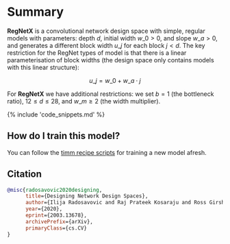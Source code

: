 # Summary

**RegNetX** is a convolutional network design space with simple, regular models with parameters: depth $d$, initial width $w\_{0} > 0$, and slope $w\_{a} > 0$, and generates a different block width $u\_{j}$ for each block $j < d$. The key restriction for the RegNet types of model is that there is a linear parameterisation of block widths (the design space only contains models with this linear structure):

$$ u\_{j} = w\_{0} + w\_{a}\cdot{j} $$

For **RegNetX** we have additional restrictions: we set $b = 1$ (the bottleneck ratio), $12 \leq d \leq 28$, and $w\_{m} \geq 2$ (the width multiplier).

{% include 'code_snippets.md' %}

## How do I train this model?

You can follow the [timm recipe scripts](https://rwightman.github.io/pytorch-image-models/scripts/) for training a new model afresh.

## Citation

```BibTeX
@misc{radosavovic2020designing,
      title={Designing Network Design Spaces}, 
      author={Ilija Radosavovic and Raj Prateek Kosaraju and Ross Girshick and Kaiming He and Piotr Dollár},
      year={2020},
      eprint={2003.13678},
      archivePrefix={arXiv},
      primaryClass={cs.CV}
}
```

<!--
Models:
- Name: regnetx_040
  Metadata:
    FLOPs: 5095167744
    Epochs: 100
    Batch Size: 512
    Training Data:
    - ImageNet
    Training Techniques:
    - SGD with Momentum
    - Weight Decay
    Training Resources: 8x NVIDIA V100 GPUs
    Architecture:
    - 1x1 Convolution
    - Batch Normalization
    - Convolution
    - Dense Connections
    - Global Average Pooling
    - Grouped Convolution
    - ReLU
    File Size: 88844824
    Tasks:
    - Image Classification
    ID: regnetx_040
    Crop Pct: '0.875'
    Momentum: 0.9
    Image Size: '224'
    Weight Decay: 5.0e-05
    Interpolation: bicubic
  Code: https://github.com/rwightman/pytorch-image-models/blob/d8e69206be253892b2956341fea09fdebfaae4e3/timm/models/regnet.py#L373
  In Collection: RegNetX
- Name: regnetx_004
  Metadata:
    FLOPs: 510619136
    Epochs: 100
    Batch Size: 1024
    Training Data:
    - ImageNet
    Training Techniques:
    - SGD with Momentum
    - Weight Decay
    Training Resources: 8x NVIDIA V100 GPUs
    Architecture:
    - 1x1 Convolution
    - Batch Normalization
    - Convolution
    - Dense Connections
    - Global Average Pooling
    - Grouped Convolution
    - ReLU
    File Size: 20841309
    Tasks:
    - Image Classification
    ID: regnetx_004
    Crop Pct: '0.875'
    Momentum: 0.9
    Image Size: '224'
    Weight Decay: 5.0e-05
    Interpolation: bicubic
  Code: https://github.com/rwightman/pytorch-image-models/blob/d8e69206be253892b2956341fea09fdebfaae4e3/timm/models/regnet.py#L343
  In Collection: RegNetX
- Name: regnetx_006
  Metadata:
    FLOPs: 771659136
    Epochs: 100
    Batch Size: 1024
    Training Data:
    - ImageNet
    Training Techniques:
    - SGD with Momentum
    - Weight Decay
    Training Resources: 8x NVIDIA V100 GPUs
    Architecture:
    - 1x1 Convolution
    - Batch Normalization
    - Convolution
    - Dense Connections
    - Global Average Pooling
    - Grouped Convolution
    - ReLU
    File Size: 24965172
    Tasks:
    - Image Classification
    ID: regnetx_006
    Crop Pct: '0.875'
    Momentum: 0.9
    Image Size: '224'
    Weight Decay: 5.0e-05
    Interpolation: bicubic
  Code: https://github.com/rwightman/pytorch-image-models/blob/d8e69206be253892b2956341fea09fdebfaae4e3/timm/models/regnet.py#L349
  In Collection: RegNetX
- Name: regnetx_002
  Metadata:
    FLOPs: 255276032
    Epochs: 100
    Batch Size: 1024
    Training Data:
    - ImageNet
    Training Techniques:
    - SGD with Momentum
    - Weight Decay
    Training Resources: 8x NVIDIA V100 GPUs
    Architecture:
    - 1x1 Convolution
    - Batch Normalization
    - Convolution
    - Dense Connections
    - Global Average Pooling
    - Grouped Convolution
    - ReLU
    File Size: 10862199
    Tasks:
    - Image Classification
    ID: regnetx_002
    Crop Pct: '0.875'
    Momentum: 0.9
    Image Size: '224'
    Weight Decay: 5.0e-05
    Interpolation: bicubic
  Code: https://github.com/rwightman/pytorch-image-models/blob/d8e69206be253892b2956341fea09fdebfaae4e3/timm/models/regnet.py#L337
  In Collection: RegNetX
- Name: regnetx_008
  Metadata:
    FLOPs: 1027038208
    Epochs: 100
    Batch Size: 1024
    Training Data:
    - ImageNet
    Training Techniques:
    - SGD with Momentum
    - Weight Decay
    Training Resources: 8x NVIDIA V100 GPUs
    Architecture:
    - 1x1 Convolution
    - Batch Normalization
    - Convolution
    - Dense Connections
    - Global Average Pooling
    - Grouped Convolution
    - ReLU
    File Size: 29235944
    Tasks:
    - Image Classification
    ID: regnetx_008
    Crop Pct: '0.875'
    Momentum: 0.9
    Image Size: '224'
    Weight Decay: 5.0e-05
    Interpolation: bicubic
  Code: https://github.com/rwightman/pytorch-image-models/blob/d8e69206be253892b2956341fea09fdebfaae4e3/timm/models/regnet.py#L355
  In Collection: RegNetX
- Name: regnetx_016
  Metadata:
    FLOPs: 2059337856
    Epochs: 100
    Batch Size: 1024
    Training Data:
    - ImageNet
    Training Techniques:
    - SGD with Momentum
    - Weight Decay
    Training Resources: 8x NVIDIA V100 GPUs
    Architecture:
    - 1x1 Convolution
    - Batch Normalization
    - Convolution
    - Dense Connections
    - Global Average Pooling
    - Grouped Convolution
    - ReLU
    File Size: 36988158
    Tasks:
    - Image Classification
    ID: regnetx_016
    Crop Pct: '0.875'
    Momentum: 0.9
    Image Size: '224'
    Weight Decay: 5.0e-05
    Interpolation: bicubic
  Code: https://github.com/rwightman/pytorch-image-models/blob/d8e69206be253892b2956341fea09fdebfaae4e3/timm/models/regnet.py#L361
  In Collection: RegNetX
- Name: regnetx_032
  Metadata:
    FLOPs: 4082555904
    Epochs: 100
    Batch Size: 512
    Training Data:
    - ImageNet
    Training Techniques:
    - SGD with Momentum
    - Weight Decay
    Training Resources: 8x NVIDIA V100 GPUs
    Architecture:
    - 1x1 Convolution
    - Batch Normalization
    - Convolution
    - Dense Connections
    - Global Average Pooling
    - Grouped Convolution
    - ReLU
    File Size: 61509573
    Tasks:
    - Image Classification
    ID: regnetx_032
    Crop Pct: '0.875'
    Momentum: 0.9
    Image Size: '224'
    Weight Decay: 5.0e-05
    Interpolation: bicubic
  Code: https://github.com/rwightman/pytorch-image-models/blob/d8e69206be253892b2956341fea09fdebfaae4e3/timm/models/regnet.py#L367
  In Collection: RegNetX
- Name: regnetx_064
  Metadata:
    FLOPs: 8303405824
    Epochs: 100
    Batch Size: 512
    Training Data:
    - ImageNet
    Training Techniques:
    - SGD with Momentum
    - Weight Decay
    Training Resources: 8x NVIDIA V100 GPUs
    Architecture:
    - 1x1 Convolution
    - Batch Normalization
    - Convolution
    - Dense Connections
    - Global Average Pooling
    - Grouped Convolution
    - ReLU
    File Size: 105184854
    Tasks:
    - Image Classification
    ID: regnetx_064
    Crop Pct: '0.875'
    Momentum: 0.9
    Image Size: '224'
    Weight Decay: 5.0e-05
    Interpolation: bicubic
  Code: https://github.com/rwightman/pytorch-image-models/blob/d8e69206be253892b2956341fea09fdebfaae4e3/timm/models/regnet.py#L379
  In Collection: RegNetX
- Name: regnetx_080
  Metadata:
    FLOPs: 10276726784
    Epochs: 100
    Batch Size: 512
    Training Data:
    - ImageNet
    Training Techniques:
    - SGD with Momentum
    - Weight Decay
    Training Resources: 8x NVIDIA V100 GPUs
    Architecture:
    - 1x1 Convolution
    - Batch Normalization
    - Convolution
    - Dense Connections
    - Global Average Pooling
    - Grouped Convolution
    - ReLU
    File Size: 158720042
    Tasks:
    - Image Classification
    ID: regnetx_080
    Crop Pct: '0.875'
    Momentum: 0.9
    Image Size: '224'
    Weight Decay: 5.0e-05
    Interpolation: bicubic
  Code: https://github.com/rwightman/pytorch-image-models/blob/d8e69206be253892b2956341fea09fdebfaae4e3/timm/models/regnet.py#L385
  In Collection: RegNetX
- Name: regnetx_120
  Metadata:
    FLOPs: 15536378368
    Epochs: 100
    Batch Size: 512
    Training Data:
    - ImageNet
    Training Techniques:
    - SGD with Momentum
    - Weight Decay
    Training Resources: 8x NVIDIA V100 GPUs
    Architecture:
    - 1x1 Convolution
    - Batch Normalization
    - Convolution
    - Dense Connections
    - Global Average Pooling
    - Grouped Convolution
    - ReLU
    File Size: 184866342
    Tasks:
    - Image Classification
    ID: regnetx_120
    Crop Pct: '0.875'
    Momentum: 0.9
    Image Size: '224'
    Weight Decay: 5.0e-05
    Interpolation: bicubic
  Code: https://github.com/rwightman/pytorch-image-models/blob/d8e69206be253892b2956341fea09fdebfaae4e3/timm/models/regnet.py#L391
  In Collection: RegNetX
- Name: regnetx_160
  Metadata:
    FLOPs: 20491740672
    Epochs: 100
    Batch Size: 512
    Training Data:
    - ImageNet
    Training Techniques:
    - SGD with Momentum
    - Weight Decay
    Training Resources: 8x NVIDIA V100 GPUs
    Architecture:
    - 1x1 Convolution
    - Batch Normalization
    - Convolution
    - Dense Connections
    - Global Average Pooling
    - Grouped Convolution
    - ReLU
    File Size: 217623862
    Tasks:
    - Image Classification
    ID: regnetx_160
    Crop Pct: '0.875'
    Momentum: 0.9
    Image Size: '224'
    Weight Decay: 5.0e-05
    Interpolation: bicubic
  Code: https://github.com/rwightman/pytorch-image-models/blob/d8e69206be253892b2956341fea09fdebfaae4e3/timm/models/regnet.py#L397
  In Collection: RegNetX
- Name: regnetx_320
  Metadata:
    FLOPs: 40798958592
    Epochs: 100
    Batch Size: 256
    Training Data:
    - ImageNet
    Training Techniques:
    - SGD with Momentum
    - Weight Decay
    Training Resources: 8x NVIDIA V100 GPUs
    Architecture:
    - 1x1 Convolution
    - Batch Normalization
    - Convolution
    - Dense Connections
    - Global Average Pooling
    - Grouped Convolution
    - ReLU
    File Size: 431962133
    Tasks:
    - Image Classification
    ID: regnetx_320
    Crop Pct: '0.875'
    Momentum: 0.9
    Image Size: '224'
    Weight Decay: 5.0e-05
    Interpolation: bicubic
  Code: https://github.com/rwightman/pytorch-image-models/blob/d8e69206be253892b2956341fea09fdebfaae4e3/timm/models/regnet.py#L403
  In Collection: RegNetX
Collections:
- Name: RegNetX
  Paper:
    title: Designing Network Design Spaces
    url: https://papperswithcode.com//paper/designing-network-design-spaces
  type: model-index
Type: model-index
-->
